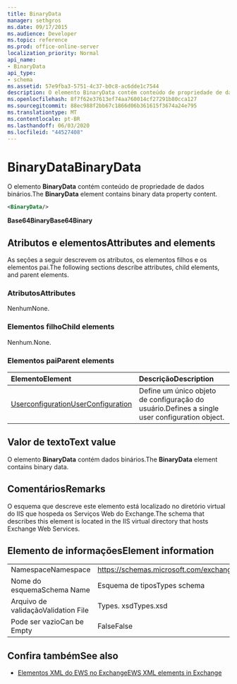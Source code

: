 ```yaml
---
title: BinaryData
manager: sethgros
ms.date: 09/17/2015
ms.audience: Developer
ms.topic: reference
ms.prod: office-online-server
localization_priority: Normal
api_name:
- BinaryData
api_type:
- schema
ms.assetid: 57e9fba3-5751-4c37-b0c8-ac6dde1c7544
description: O elemento BinaryData contém conteúdo de propriedade de dados binários.
ms.openlocfilehash: 8f7f62e37613ef74aa760014cf27291b80cca127
ms.sourcegitcommit: 88ec988f2bb67c1866d06b361615f3674a24e795
ms.translationtype: MT
ms.contentlocale: pt-BR
ms.lasthandoff: 06/03/2020
ms.locfileid: "44527408"
---
```

# <a name="binarydata"></a><span data-ttu-id="bdb7a-103">BinaryData</span><span class="sxs-lookup"><span data-stu-id="bdb7a-103">BinaryData</span></span>

<span data-ttu-id="bdb7a-104">O elemento **BinaryData** contém conteúdo de propriedade de dados binários.</span><span class="sxs-lookup"><span data-stu-id="bdb7a-104">The **BinaryData** element contains binary data property content.</span></span> 
  
```xml
<BinaryData/>
```

 <span data-ttu-id="bdb7a-105">**Base64Binary**</span><span class="sxs-lookup"><span data-stu-id="bdb7a-105">**Base64Binary**</span></span>
## <a name="attributes-and-elements"></a><span data-ttu-id="bdb7a-106">Atributos e elementos</span><span class="sxs-lookup"><span data-stu-id="bdb7a-106">Attributes and elements</span></span>

<span data-ttu-id="bdb7a-107">As seções a seguir descrevem os atributos, os elementos filhos e os elementos pai.</span><span class="sxs-lookup"><span data-stu-id="bdb7a-107">The following sections describe attributes, child elements, and parent elements.</span></span>
  
### <a name="attributes"></a><span data-ttu-id="bdb7a-108">Atributos</span><span class="sxs-lookup"><span data-stu-id="bdb7a-108">Attributes</span></span>

<span data-ttu-id="bdb7a-109">Nenhum</span><span class="sxs-lookup"><span data-stu-id="bdb7a-109">None.</span></span>
  
### <a name="child-elements"></a><span data-ttu-id="bdb7a-110">Elementos filho</span><span class="sxs-lookup"><span data-stu-id="bdb7a-110">Child elements</span></span>

<span data-ttu-id="bdb7a-111">Nenhum.</span><span class="sxs-lookup"><span data-stu-id="bdb7a-111">None.</span></span>
  
### <a name="parent-elements"></a><span data-ttu-id="bdb7a-112">Elementos pai</span><span class="sxs-lookup"><span data-stu-id="bdb7a-112">Parent elements</span></span>

|<span data-ttu-id="bdb7a-113">**Elemento**</span><span class="sxs-lookup"><span data-stu-id="bdb7a-113">**Element**</span></span>|<span data-ttu-id="bdb7a-114">**Descrição**</span><span class="sxs-lookup"><span data-stu-id="bdb7a-114">**Description**</span></span>|
|:-----|:-----|
|[<span data-ttu-id="bdb7a-115">Userconfiguration</span><span class="sxs-lookup"><span data-stu-id="bdb7a-115">UserConfiguration</span></span>](userconfiguration.md) <br/> |<span data-ttu-id="bdb7a-116">Define um único objeto de configuração do usuário.</span><span class="sxs-lookup"><span data-stu-id="bdb7a-116">Defines a single user configuration object.</span></span>  <br/> |
   
## <a name="text-value"></a><span data-ttu-id="bdb7a-117">Valor de texto</span><span class="sxs-lookup"><span data-stu-id="bdb7a-117">Text value</span></span>

<span data-ttu-id="bdb7a-118">O elemento **BinaryData** contém dados binários.</span><span class="sxs-lookup"><span data-stu-id="bdb7a-118">The **BinaryData** element contains binary data.</span></span> 
  
## <a name="remarks"></a><span data-ttu-id="bdb7a-119">Comentários</span><span class="sxs-lookup"><span data-stu-id="bdb7a-119">Remarks</span></span>

<span data-ttu-id="bdb7a-120">O esquema que descreve este elemento está localizado no diretório virtual do IIS que hospeda os Serviços Web do Exchange.</span><span class="sxs-lookup"><span data-stu-id="bdb7a-120">The schema that describes this element is located in the IIS virtual directory that hosts Exchange Web Services.</span></span>
  
## <a name="element-information"></a><span data-ttu-id="bdb7a-121">Elemento de informações</span><span class="sxs-lookup"><span data-stu-id="bdb7a-121">Element information</span></span>

|||
|:-----|:-----|
|<span data-ttu-id="bdb7a-122">Namespace</span><span class="sxs-lookup"><span data-stu-id="bdb7a-122">Namespace</span></span>  <br/> |https://schemas.microsoft.com/exchange/services/2006/types  <br/> |
|<span data-ttu-id="bdb7a-123">Nome do esquema</span><span class="sxs-lookup"><span data-stu-id="bdb7a-123">Schema Name</span></span>  <br/> |<span data-ttu-id="bdb7a-124">Esquema de tipos</span><span class="sxs-lookup"><span data-stu-id="bdb7a-124">Types schema</span></span>  <br/> |
|<span data-ttu-id="bdb7a-125">Arquivo de validação</span><span class="sxs-lookup"><span data-stu-id="bdb7a-125">Validation File</span></span>  <br/> |<span data-ttu-id="bdb7a-126">Types. xsd</span><span class="sxs-lookup"><span data-stu-id="bdb7a-126">Types.xsd</span></span>  <br/> |
|<span data-ttu-id="bdb7a-127">Pode ser vazio</span><span class="sxs-lookup"><span data-stu-id="bdb7a-127">Can be Empty</span></span>  <br/> |<span data-ttu-id="bdb7a-128">False</span><span class="sxs-lookup"><span data-stu-id="bdb7a-128">False</span></span>  <br/> |
   
## <a name="see-also"></a><span data-ttu-id="bdb7a-129">Confira também</span><span class="sxs-lookup"><span data-stu-id="bdb7a-129">See also</span></span>



- [<span data-ttu-id="bdb7a-130">Elementos XML do EWS no Exchange</span><span class="sxs-lookup"><span data-stu-id="bdb7a-130">EWS XML elements in Exchange</span></span>](ews-xml-elements-in-exchange.md)

